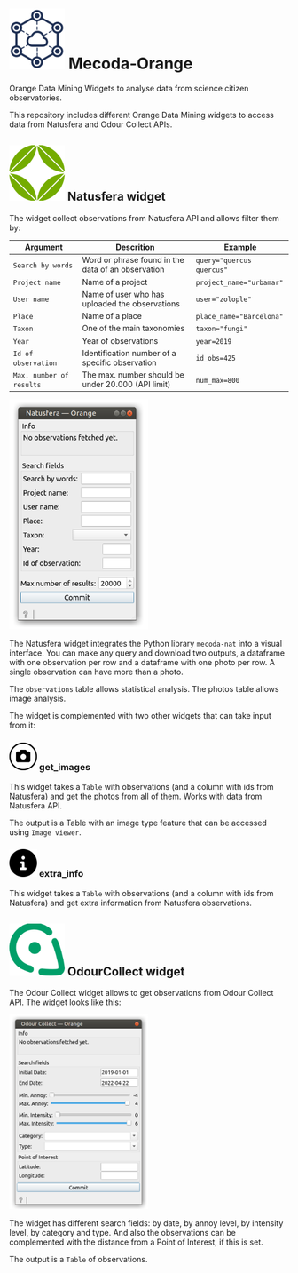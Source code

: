 
# <img src="mecoda_orange/icons/share.png" alt="mecoda-logo" width="100"/> Mecoda-Orange 

Orange Data Mining Widgets to analyse data from science citizen observatories.

This repository includes different Orange Data Mining widgets to access data from Natusfera and Odour Collect APIs. 

## <img src="mecoda_orange/icons/natusfera_v1.png" alt="natusfera-logo" width="100"/> Natusfera widget 

The widget collect observations from Natusfera API and allows filter them by:

| Argument | Descrition | Example |
| --------- | ----------- | ------- |
| `Search by words` | Word or phrase found in the data of an observation | `query="quercus quercus"` |
| `Project name` | Name of a project | `project_name="urbamar"` |
| `User name` | Name of user who has uploaded the observations | `user="zolople"` |
| `Place` | Name of a place | `place_name="Barcelona"` |
| `Taxon` | One of the main taxonomies | `taxon="fungi"` |
| `Year` | Year of observations | `year=2019` |
| `Id of observation` | Identification number of a specific observation | `id_obs=425` |
| `Max. number of results` | The max. number should be under 20.000 (API limit) | `num_max=800` |

<img src="mecoda_orange/icons/natusfera-widget-2.png" alt="natusfera-widget" width="250"/>

The Natusfera widget integrates the Python library `mecoda-nat` into a visual interface. 
You can make any query and download two outputs, a dataframe with one observation per row and a dataframe with one photo per row. 
A single observation can have more than a photo. 

The `observations` table allows statistical analysis. The photos table allows image analysis.

The widget is complemented with two other widgets that can take input from it:

### <img src="mecoda_orange/icons/camera.png" alt="get-images" width="50"/> get_images

This widget takes a `Table` with observations (and a column with ids from Natusfera) and get the photos from all of them. 
Works with data from Natusfera API.

The output is a Table with an image type feature that can be accessed using `Image viewer`.

### <img src="mecoda_orange/icons/circle-info-solid.svg" alt="extra-info" width="50"/> extra_info

This widget takes a `Table` with observations (and a column with ids from Natusfera) and get extra information from Natusfera observations.


## <img src="mecoda_orange/icons/odourcollect-logo.png" alt="odourcollect-logo" width="100"/> OdourCollect widget 

The Odour Collect widget allows to get observations from Odour Collect API. The widget looks like this:

<img src="mecoda_orange/icons/odour-collect-widget-2.png" alt="odour-collect-widget" width="250"/>

The widget has different search fields: by date, by annoy level, by intensity level, by category and type. 
And also the observations can be complemented with the distance from a Point of Interest, if this is set.

The output is a `Table` of observations.


